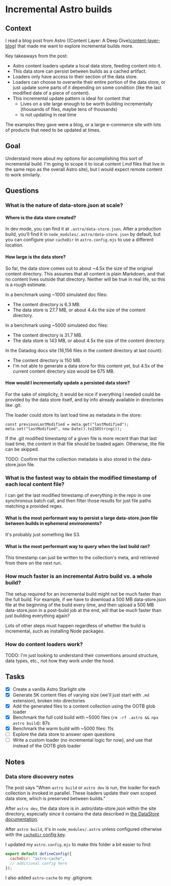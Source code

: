 # Incremental Astro builds

## Context

I read a blog post from Astro ((Content Layer: A Deep Dive)[content-layer-blog]) that made me want to explore incremental builds more.

Key takeaways from the post:

- Astro content loaders update a local data store, feeding content into it.
- This data store can persist between builds as a cached artifact.
- Loaders only have access to their section of the data store.
- Loaders can choose to overwrite their entire portion of the data store, or just update some parts of it depending on some condition (like the last modified date of a piece of content).
- This incremental update pattern is ideal for content that
  - Lives on a site large enough to be worth building incrementally (thousands of files, maybe tens of thousands)
  - Is not updating in real time

The examples they gave were a blog, or a large e-commerce site with lots of products that need to be updated at times.

## Goal

Understand more about my options for accomplishing this sort of incremental build. I'm going to scope it to local content (.md files that live in the same repo as the overall Astro site), but I would expect remote content to work similarly.

## Questions

### What is the nature of data-store.json at scale?

#### Where is the data store created?

In dev mode, you can find it at `.astro/data-store.json`. After a production build, you'll find it in `node_modules/.astro/data-store.json` by default, but you can configure your `cacheDir` in `astro.config.mjs` to use a different location.

#### How large is the data store?

So far, the data store comes out to about ~4.5x the size of the original content directory. This assumes that all content is plain Markdown, and that no content lives outside that directory. Neither will be true in real life, so this is a rough estimate.

In a benchmark using ~1000 simulated doc files:

- The content directory is 6.3 MB.
- The data store is 27.7 MB, or about 4.4x the size of the content directory.

In a benchmark using ~5000 simulated doc files:

- The content directory is 31.7 MB.
- The data store is 143 MB, or about 4.5x the size of the content directory.

In the Datadog docs site (16,156 files in the content directory at last count):

- The content directory is 150 MB.
- I'm not able to generate a data store for this content yet, but 4.5x of the current content directory size would be 675 MB.

#### How would I incrementally update a persisted data store?

For the sake of simplicity, it would be nice if everything I needed could be provided by the data store itself, and by info already available in directories like .git.

The loader could store its last load time as metadata in the store:

```
const previousLastModified = meta.get("lastModified");
meta.set("lastModified", new Date().toISOString());
```

If the .git modified timestamp of a given file is more recent than that last load time, the content in that file should be loaded again. Otherwise, the file can be skipped.

TODO: Confirm that the collection metadata is also stored in the data-store.json file.

### What is the fastest way to obtain the modified timestamp of each local content file?

I can get the last modified timestamp of everything in the repo in one synchronous batch call, and then filter those results for just file paths matching a provided regex.

#### What is the most performant way to persist a large data-store.json file between builds in ephemeral environments?

It's probably just something like S3.

#### What is the most performant way to query when the last build ran?

This timestamp can just be written to the collection's meta, and retrieved from there on the next run.

### How much faster is an incremental Astro build vs. a whole build?

The setup required for an incremental build might not be much faster than the full build. For example, if we have to download a 500 MB data-store.json file at the beginning of the build every time, and then upload a 500 MB data-store.json in a post-build job at the end, will that be much faster than just building everything again?

Lots of other steps must happen regardless of whether the build is incremental, such as installing Node packages.

### How do content loaders work?

TODO: I'm just looking to understand their conventions around structure, data types, etc., not how they work under the hood.

## Tasks

- [x] Create a vanilla Astro Starlight site
- [x] Generate 5K content files of varying size (we'll just start with `.md` extension), broken into directories
- [x] Add the generated files to a content collection using the OOTB glob loader
- [x] Benchmark the full cold build with ~5000 files (`rm -rf .astro && npx astro build`): 87s
- [x] Benchmark the warm build with ~5000 files: 11s
- [ ] Explore the data store to answer open questions
- [ ] Write a custom loader (no incremental logic for now), and use that instead of the OOTB glob loader

## Notes

### Data store discovery notes

The post says "When `astro build` or `astro dev` is run, the loader for each collection is invoked in parallel. These loaders update their own scoped data store, which is preserved between builds."

After `astro dev`, the data store is in .astro/data-store.json within the site directory, especially since it contains the data described in [the DataStore documentation][data-store-documentation].

After `astro build`, it's in `node_modules/.astro` unless configured otherwise with the [`cacheDir` config key](cachedir-docs).

I updated my `astro.config.mjs` to make this folder a bit easier to find:

```javascript
export default defineConfig({
  cacheDir: "astro-cache",
  // additional config here
});
```

I also added `astro-cache` to my .gitignore.

[content-layer-blog]: https://astro.build/blog/content-layer-deep-dive/
[data-store-documentation]: https://docs.astro.build/en/reference/content-loader-reference/#datastore
[cachedir-docs]: https://docs.astro.build/en/reference/configuration-reference/#cachedir
